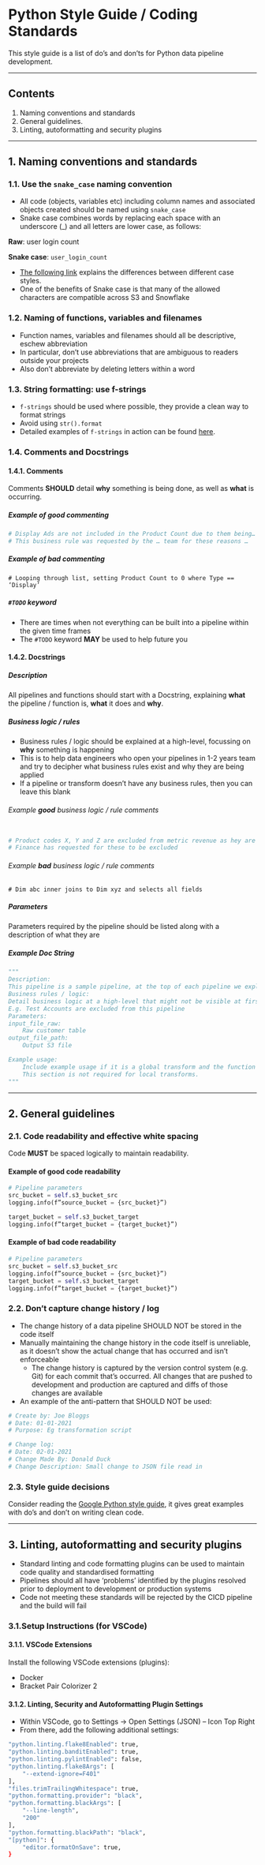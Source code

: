 # Python Style Guide / Coding Standards

This style guide is a list of do’s and don’ts for Python data pipeline development.

---

## Contents

1. Naming conventions and standards
2. General guidelines.
3. Linting, autoformatting and security plugins

---

## 1. Naming conventions and standards

### 1.1. Use the `snake_case` naming convention

* All code (objects, variables etc) including column names and associated objects created should be named using `snake_case`
* Snake case combines words by replacing each space with an underscore (_) and all letters are lower case, as follows:

**Raw**: user login count

**Snake case**: `user_login_count`

* [The following link](https://betterprogramming.pub/string-case-styles-camel-pascal-snake-and-kebab-case-981407998841) explains the differences between different case styles.
* One of the benefits of Snake case is that many of the allowed characters are compatible across S3 and Snowflake

### 1.2. Naming of functions, variables and filenames

* Function names, variables and filenames should all be descriptive, eschew abbreviation
* In particular, don’t use abbreviations that are ambiguous to readers outside your projects
* Also don’t abbreviate by deleting letters within a word

### 1.3. String formatting: use f-strings

* `f-strings` should be used where possible, they provide a clean way to format strings
* Avoid using `str().format`
* Detailed examples of `f-strings` in action can be found [here](https://realpython.com/python-f-strings/).

### 1.4. Comments and Docstrings

#### 1.4.1. Comments

Comments **SHOULD** detail **why** something is being done, as well as **what** is occurring.

##### Example of *good* commenting

```python
# Display Ads are not included in the Product Count due to them being…
# This business rule was requested by the … team for these reasons …
```

##### Example of *bad* commenting

``` # Looping through list, setting Product Count to 0 where Type == ‘Display’ ```

##### `#TODO` keyword

* There are times when not everything can be built into a pipeline within the given time frames
* The `#TODO` keyword **MAY** be used to help future you

#### 1.4.2. Docstrings

##### Description

All pipelines and functions should start with a Docstring, explaining **what** the pipeline / function is, **what** it does and **why**.

##### Business logic / rules

* Business rules / logic should be explained at a high-level, focussing on **why** something is happening
* This is to help data engineers who open your pipelines in 1-2 years team and try to decipher what business rules exist and why they are being applied
* If a pipeline or transform doesn’t have any business rules, then you can leave this blank

###### Example **good** business logic / rule comments

```python

# Product codes X, Y and Z are excluded from metric revenue as hey are considered free ads
# Finance has requested for these to be excluded

```

###### Example **bad** business logic / rule comments

``` # Dim abc inner joins to Dim xyz and selects all fields ```

##### Parameters

Parameters required by the pipeline should be listed along with a description of what they are

##### Example Doc String

```python
"""
Description:
This pipeline is a sample pipeline, at the top of each pipeline we explain what the pipeline is and what it does
Business rules / logic:
Detail business logic at a high-level that might not be visible at first glance to the developer
E.g. Test Accounts are excluded from this pipeline
Parameters:
input_file_raw:
    Raw customer table
output_file_path:
    Output S3 file

Example usage:
    Include example usage if it is a global transform and the function can be used in multiple different ways.
    This section is not required for local transforms.
"""
```

---

## 2. General guidelines

### 2.1. Code readability and effective white spacing

Code **MUST** be spaced logically to maintain readability.

#### Example of **good** code readability

```python
# Pipeline parameters
src_bucket = self.s3_bucket_src
logging.info(f”source_bucket = {src_bucket}”)

target_bucket = self.s3_bucket_target
logging.info(f”target_bucket = {target_bucket}”)
```

#### Example of bad **code** readability

```python
# Pipeline parameters
src_bucket = self.s3_bucket_src
logging.info(f”source_bucket = {src_bucket}”)
target_bucket = self.s3_bucket_target
logging.info(f”target_bucket = {target_bucket}”)
```

### 2.2. Don’t capture change history / log

* The change history of a data pipeline SHOULD NOT be stored in the code itself
* Manually maintaining the change history in the code itself is unreliable, as it doesn’t show the actual change that has occurred and isn’t enforceable
  * The change history is captured by the version control system (e.g. Git) for each commit that’s occurred. All changes that are pushed to development and production are captured and diffs of those changes are available
* An example of the anti-pattern that SHOULD NOT be used:

```python
# Create by: Joe Bloggs
# Date: 01-01-2021
# Purpose: Eg transformation script

# Change log:
# Date: 02-01-2021
# Change Made By: Donald Duck
# Change Description: Small change to JSON file read in
```

### 2.3. Style guide decisions

Consider reading the [Google Python style guide](https://google.github.io/styleguide/pyguide.html), it gives great examples with do’s and don’t on writing clean code.

---

## 3. Linting, autoformatting and security plugins

* Standard linting and code formatting plugins can be used to maintain code quality and standardised formatting
* Pipelines should all have ‘problems’ identified by the plugins resolved prior to deployment to development or production systems
* Code not meeting these standards will be rejected by the CICD pipeline and the build will fail

### 3.1.Setup Instructions (for VSCode)

#### 3.1.1. VSCode Extensions

Install the following VSCode extensions (plugins):

* Docker
* Bracket Pair Colorizer 2

#### 3.1.2. Linting, Security and Autoformatting Plugin Settings

* Within VSCode, go to Settings -> Open Settings (JSON) – Icon Top Right
* From there, add the following additional settings:

```bash
"python.linting.flake8Enabled": true,
"python.linting.banditEnabled": true,
"python.linting.pylintEnabled": false,
"python.linting.flake8Args": [
    "--extend-ignore=F401"
],
"files.trimTrailingWhitespace": true,
"python.formatting.provider": "black",
"python.formatting.blackArgs": [
    "--line-length",
    "200"
],
"python.formatting.blackPath": "black",
"[python]": {
    "editor.formatOnSave": true,
}
```
